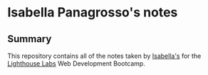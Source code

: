 # Isabella Panagrosso's notes
## Summary 

This repository contains all of the notes taken by [Isabella's](https://github.com/izzybella12) for the [Lighthouse Labs](https://www.lighthouselabs.ca/) Web Development Bootcamp.